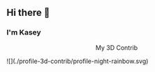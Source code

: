 ## Hi there 👋
### I'm Kasey


<p align="center">
  My 3D Contrib
</p>
![](./profile-3d-contrib/profile-night-rainbow.svg)
